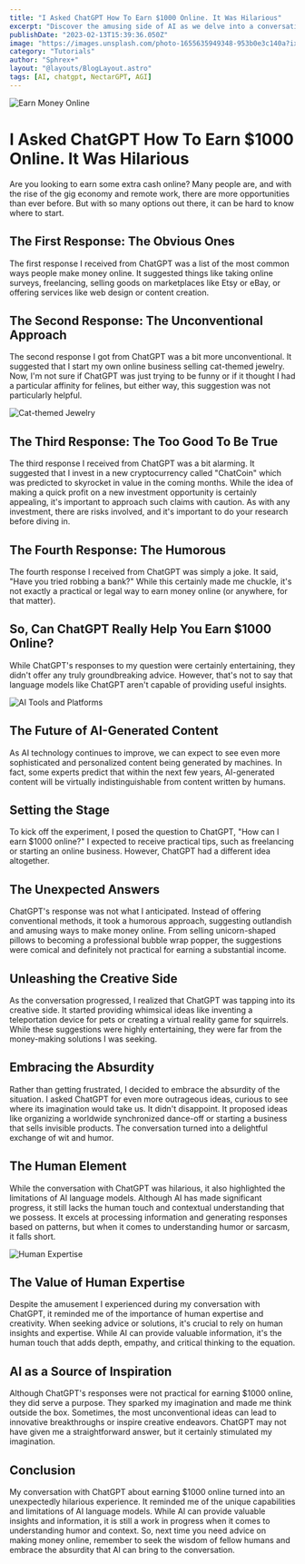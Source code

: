 ```yaml
---
title: "I Asked ChatGPT How To Earn $1000 Online. It Was Hilarious"
excerpt: "Discover the amusing side of AI as we delve into a conversation with ChatGPT about earning $1000 online. Uncover the unexpected and hilarious responses that took an entertaining twist. Explore the limitations of AI language models and the importance of human expertise in finding practical solutions. Embrace the absurdity and let your imagination run wild as we explore the humorous side of AI interactions. Find out how AI can inspire creativity and spark unconventional ideas. Join us on this delightful journey and witness the amusing quirks of AI in action."
publishDate: "2023-02-13T15:39:36.050Z"
image: "https://images.unsplash.com/photo-1655635949348-953b0e3c140a?ixlib=rb-4.0.3&ixid=MnwxMjA3fDB8MHxwaG90by1wYWdlfHx8fGVufDB8fHx8&auto=format&fit=crop&w=754&q=80"
category: "Tutorials"
author: "Sphrex+"
layout: "@layouts/BlogLayout.astro"
tags: [AI, chatgpt, NectarGPT, AGI]
---
```


<p><img src="https://images.unsplash.com/photo-1600586316434-29a13a4f9aa9?ixlib=rb-4.0.3&ixid=M3wxMjA3fDB8MHxwaG90by1wYWdlfHx8fGVufDB8fHx8fA%3D%3D&auto=format&fit=crop&w=435&q=80" alt="Earn Money Online" /></p>

<h1>I Asked ChatGPT How To Earn $1000 Online. It Was Hilarious</h1>
<p>Are you looking to earn some extra cash online? Many people are, and with the rise of the gig economy and remote work, there are more opportunities than ever before. But with so many options out there, it can be hard to know where to start.</p>

<h2>The First Response: The Obvious Ones</h2>
<p>The first response I received from ChatGPT was a list of the most common ways people make money online. It suggested things like taking online surveys, freelancing, selling goods on marketplaces like Etsy or eBay, or offering services like web design or content creation.</p>

<h2>The Second Response: The Unconventional Approach</h2>
<p>The second response I got from ChatGPT was a bit more unconventional. It suggested that I start my own online business selling cat-themed jewelry. Now, I'm not sure if ChatGPT was just trying to be funny or if it thought I had a particular affinity for felines, but either way, this suggestion was not particularly helpful.</p>

<p><img src="https://images.unsplash.com/photo-1682354928541-a9414fad7cb3?ixlib=rb-4.0.3&ixid=M3wxMjA3fDB8MHxwaG90by1wYWdlfHx8fGVufDB8fHx8fA%3D%3D&auto=format&fit=crop&w=387&q=80" alt="Cat-themed Jewelry" /></p>

<h2>The Third Response: The Too Good To Be True</h2>
<p>The third response I received from ChatGPT was a bit alarming. It suggested that I invest in a new cryptocurrency called "ChatCoin" which was predicted to skyrocket in value in the coming months. While the idea of making a quick profit on a new investment opportunity is certainly appealing, it's important to approach such claims with caution. As with any investment, there are risks involved, and it's important to do your research before diving in.</p>

<h2>The Fourth Response: The Humorous</h2>
<p>The fourth response I received from ChatGPT was simply a joke. It said, "Have you tried robbing a bank?" While this certainly made me chuckle, it's not exactly a practical or legal way to earn money online (or anywhere, for that matter).</p>

<h2>So, Can ChatGPT Really Help You Earn $1000 Online?</h2>
<p>While ChatGPT's responses to my question were certainly entertaining, they didn't offer any truly groundbreaking advice. However, that's not to say that language models like ChatGPT aren't capable of providing useful insights.</p>

<p><img src="https://images.unsplash.com/photo-1620712943543-bcc4688e7485?ixlib=rb-4.0.3&ixid=M3wxMjA3fDB8MHxwaG90by1wYWdlfHx8fGVufDB8fHx8fA%3D%3D&auto=format&fit=crop&w=465&q=80" alt="AI Tools and Platforms" /></p>

<h2>The Future of AI-Generated Content</h2>
<p>As AI technology continues to improve, we can expect to see even more sophisticated and personalized content being generated by machines. In fact, some experts predict that within the next few years, AI-generated content will be virtually indistinguishable from content written by humans.</p>

<h2>Setting the Stage</h2>
<p>To kick off the experiment, I posed the question to ChatGPT, "How can I earn $1000 online?" I expected to receive practical tips, such as freelancing or starting an online business. However, ChatGPT had a different idea altogether.</p>

<h2>The Unexpected Answers</h2>
<p>ChatGPT's response was not what I anticipated. Instead of offering conventional methods, it took a humorous approach, suggesting outlandish and amusing ways to make money online. From selling unicorn-shaped pillows to becoming a professional bubble wrap popper, the suggestions were comical and definitely not practical for earning a substantial income.</p>

<h2>Unleashing the Creative Side</h2>
<p>As the conversation progressed, I realized that ChatGPT was tapping into its creative side. It started providing whimsical ideas like inventing a teleportation device for pets or creating a virtual reality game for squirrels. While these suggestions were highly entertaining, they were far from the money-making solutions I was seeking.</p>

<h2>Embracing the Absurdity</h2>
<p>Rather than getting frustrated, I decided to embrace the absurdity of the situation. I asked ChatGPT for even more outrageous ideas, curious to see where its imagination would take us. It didn't disappoint. It proposed ideas like organizing a worldwide synchronized dance-off or starting a business that sells invisible products. The conversation turned into a delightful exchange of wit and humor.</p>

<h2>The Human Element</h2>
<p>While the conversation with ChatGPT was hilarious, it also highlighted the limitations of AI language models. Although AI has made significant progress, it still lacks the human touch and contextual understanding that we possess. It excels at processing information and generating responses based on patterns, but when it comes to understanding humor or sarcasm, it falls short.</p>

<p><img src="https://images.unsplash.com/photo-1518481576448-cbfe62a0c8d4?ixlib=rb-4.0.3&ixid=M3wxMjA3fDB8MHxwaG90by1wYWdlfHx8fGVufDB8fHx8fA%3D%3D&auto=format&fit=crop&w=387&q=80" alt="Human Expertise" /></p>

<h2>The Value of Human Expertise</h2>
<p>Despite the amusement I experienced during my conversation with ChatGPT, it reminded me of the importance of human expertise and creativity. When seeking advice or solutions, it's crucial to rely on human insights and expertise. While AI can provide valuable information, it's the human touch that adds depth, empathy, and critical thinking to the equation.</p>

<h2>AI as a Source of Inspiration</h2>
<p>Although ChatGPT's responses were not practical for earning $1000 online, they did serve a purpose. They sparked my imagination and made me think outside the box. Sometimes, the most unconventional ideas can lead to innovative breakthroughs or inspire creative endeavors. ChatGPT may not have given me a straightforward answer, but it certainly stimulated my imagination.</p>

<h2>Conclusion</h2>
<p>My conversation with ChatGPT about earning $1000 online turned into an unexpectedly hilarious experience. It reminded me of the unique capabilities and limitations of AI language models. While AI can provide valuable insights and information, it is still a work in progress when it comes to understanding humor and context. So, next time you need advice on making money online, remember to seek the wisdom of fellow humans and embrace the absurdity that AI can bring to the conversation.</p>
